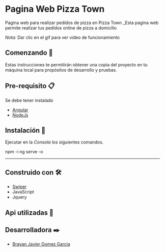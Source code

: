 # Pagina Web Pizza Town

Pagina web para realizar pedidos de pizza en Pizza Town
_Esta pagina web permite realizar tus pedidos online de pizza a domicilio

*Nota:* Dar clic en el gif para ver video de funcionamiento


## Comenzando 🚀

Estas instrucciones te permitirán obtener una copia del proyecto en tu máquina local para propósitos de desarrollo y pruebas.

## Pre-requisito 📋

Se debe tener instalado
* [Angular](https://angular.io/)
* [NodeJs](https://nodejs.org/es/)

## Instalación 🔧

Ejecutar en la *Consola* los siguientes comandos.


npm -i
ng serve -o


---
## Construido con 🛠️
* [Swiper](https://swiperjs.com/)
* JavaScript
* Jquery

## Api utilizadas 📖


## Desarrolladora ✒️
* [Brayan Javier Gomez Garcia](https://www.linkedin.com/in/brayanjgomez/)